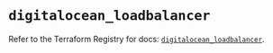 # `digitalocean_loadbalancer`

Refer to the Terraform Registry for docs: [`digitalocean_loadbalancer`](https://registry.terraform.io/providers/digitalocean/digitalocean/2.62.0/docs/resources/loadbalancer).
